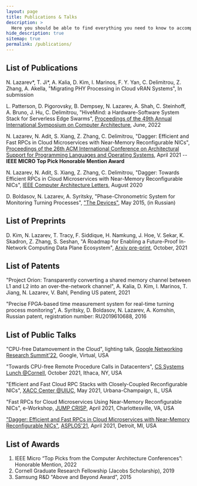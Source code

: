 ```yaml
---
layout: page
title: Publications & Talks
description: >
  Here you should be able to find everything you need to know to accomplish the most common tasks when blogging with Hydejack.
hide_description: true
sitemap: true
permalink: /publications/
---
```


## List of Publications

N. Lazarev*, T. Ji*, A. Kalia, D. Kim, I. Marinos, F. Y. Yan, C. Delimitrou, Z. Zhang, A. Akella, "Migrating PHY Processing in Cloud vRAN Systems", In submission

L. Patterson, D. Pigorovsky, B. Dempsey, N. Lazarev, A. Shah, C. Steinhoff, A. Bruno, J. Hu, C. Delimitrou, "HiveMind: a Hardware-Software System Stack for Serverless Edge Swarms", <a href="https://dl.acm.org/doi/abs/10.1145/3470496.3527407" title="micro">Proceedings of the 49th Annual International Symposium on Computer Architecture</a>, June, 2022

N. Lazarev, N. Adit, S. Xiang, Z. Zhang, C. Delimitrou, "Dagger: Efficient and Fast RPCs in Cloud Microservices with Near-Memory Reconfigurable NICs", <a href="https://dl.acm.org/doi/proceedings/10.1145/3445814" title="asplos">Proceedings of the 26th ACM International Conference on Architectural Support for Programming Languages and Operating Systems</a>, April 2021 -- **IEEE MICRO Top Pick Honorable Mention Award**

N. Lazarev, N. Adit, S. Xiang, Z. Zhang, C. Delimitrou, "Dagger: Towards Efficient RPCs in Cloud Microservices with Near-Memory Reconfigurable NICs", <a href="https://ieeexplore.ieee.org/xpl/RecentIssue.jsp?punumber=10208" title="cal">IEEE Computer Architecture Letters</a>, August 2020

D. Boldasov, N. Lazarev, A. Syritsky, "Phase-Chronometric System for Monitoring Turning Processes", <a href="http://www.pribory-smi.ru/" title="devices">"The Devices"</a>, May 2015, (in Russian)


## List of Preprints

D. Kim, N. Lazarev, T. Tracy, F. Siddique, H. Namkung, J. Hoe, V. Sekar, K. Skadron, Z. Zhang, S. Seshan, "A Roadmap for Enabling a Future-Proof In-Network Computing Data Plane Ecosystem", <a href="https://arxiv.org/abs/2111.04563" title="arxiv_switch">Arxiv pre-print</a>, October, 2021


## List of Patents

"Project Orion: Transparently converting a shared memory channel between L1 and L2 into an over-the-network channel", A. Kalia, D. Kim, I. Marinos, T. Jiang, N. Lazarev, V. Bahl, Pending US patent, 2021

"Precise FPGA-based time measurement system for real-time turning process monitoring", A. Syritsky, D. Boldasov, N. Lazarev, A. Komshin, Russian patent, registration number: RU2019610688, 2016


## List of Public Talks

"CPU-free Datamovement in the Cloud", lighting talk, <a href="https://events.withgoogle.com/networking-research-summit-2022/" title="crisp">Google Networking Research Summit'22</a>, Google, Virtual, USA

"Towards CPU-free Remote Procedure Calls in Datacenters", <a href="https://www.cs.cornell.edu/courses/cs7490/2021fa/" title="crisp">CS Systems Lunch @Cornell</a>, October 2021, Ithaca, NY, USA

"Efficient and Fast Cloud RPC Stacks with Closely-Coupled Reconfigurable NICs", <a href="https://xilinx.github.io/xacc/uiuc.html" title="crisp">XACC Center @UIUC</a>, May 2021, Urbana-Champaign, IL, USA

"Fast RPCs for Cloud Microservices Using Near-Memory Reconfigurable NICs", e-Workshop, <a href="https://crisp.engineering.virginia.edu/joint-university-microelectronics-program-jump" title="crisp">JUMP CRISP</a>, April 2021, Charlottesville, VA, USA

<a href="https://www.youtube.com/watch?v=ONnR6Mg6t4E" title="asplos">"Dagger: Efficient and Fast RPCs in Cloud Microservices with Near-Memory Reconfigurable NICs"</a>, <a href="https://asplos-conference.org/" title="asplos_1">ASPLOS'21</a>, April 2021, Detroit, MI, USA

## List of Awards

<ol>
  <li>IEEE Micro “Top Picks from the Computer Architecture Conferences”: Honorable Mention, 2022</li>
  <li>Cornell Graduate Research Fellowship (Jacobs Scholarship), 2019</li>
  <li>Samsung R&D "Above and Beyond Award", 2015</li>
</ol>
